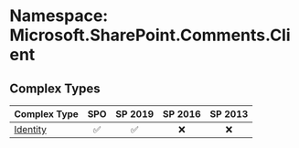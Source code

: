 # Namespace: Microsoft.SharePoint.Comments.Client

## Complex Types

Complex Type | SPO | SP 2019 | SP 2016 | SP 2013
----------|:---:|:-------:|:-------:|:-------:
[Identity](./ComplexTypes/Identity.md) | ✅ | ✅ | ❌ | ❌